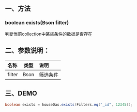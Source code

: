 ## 一、方法

### boolean exists(Bson filter)

判断当前collection中某些条件的数据是否存在



## 二、参数说明：

| 名称 | 类型 | 说明 |
| :-- | :--: | :-- |
| filter | Bson | 筛选条件 |

## 三、DEMO


``` java
boolean exists = houseDao.exists(Filters.eq("_id", 12345));
```



